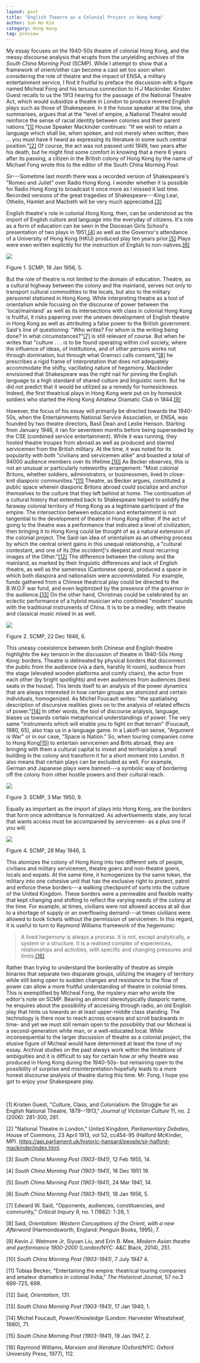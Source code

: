 ```yaml
---
layout: post
title: "English Theatre as a Colonial Project in Hong Kong"
author: Sun Ho Kim
category: Hong Kong
tag: preview
---
```


My essay focuses on the 1940-50s theatre of colonial Hong Kong, and the messy discourse analysis that erupts from the unyielding archives of the *South China Morning Post* (SCMP). While I attempt to show that a framework of orient/other can become a cast set too soon when considering the role of theatre and the impact of ENSA, a military entertainment service, I find it fruitful to preface the discussion with a figure named Micheal Fong and his tenuous connection to H.J Mackinder. Kirsten Guest recalls to us the 1913 hearing for the passage of the National Theatre Act, which would subsidize a theatre in London to produce revered English plays such as those of Shakespeare. In it the house speaker at the time, she summarises, argues that at the "level of empire, a National Theatre would reinforce the sense of racial identity between colonies and their parent nations."[[1]](#ref1) House Speaker Mackinder continues: "If we wish to retain a language which shall be, when spoken, and not merely when written, then ... you must have it heard as expressing its literature in some such central position."[[2]](#ref2) Of course, the act was not passed until 1949, two years after his death, but he might find some comfort in knowing that a mere 6 years after its passing, a citizen in the British colony of Hong Kong by the name of Michael Fong wrote this to the editor of the South China Morning Post:

Sir---Sometime last month there was a recorded version of Shakespeare's "Romeo and Juliet" over Radio Hong Kong. I wonder whether it is possible for Radio Hong Kong to broadcast it once more as I missed it last time. Recorded versions of the great tragedies of Shakespeare---King Lear, Othello, Hamlet and Macbeth will be very much appreciated.[[3]](#ref3)

English theatre's role in colonial Hong Kong, then, can be understood as the import of English culture and language into the everyday of citizens. It's role as a form of education can be seen in the Diocesan Girls School's presentation of two plays in 1951,[[4]](#ref4) as well as the Governor's attendance of a University of Hong Kong (HKU) produced play ten years prior.[[5]](#ref5) Plays were even written explicitly for the instruction of English to non-natives.[[6]](#ref6)

![](/assets/shkim1.jpg)

Figure 1. SCMP, 18 Jan 1956, 5.

But the role of theatre is not limited to the domain of education. Theatre, as a cultural highway between the colony and the mainland, serves not only to transport cultural commodities to the locals, but also to the military personnel stationed in Hong Kong. While interpreting theatre as a tool of orientalism while focusing on the discourse of power between the 'local/mainland' as well as its intersections with class in colonial Hong Kong is fruitful, it risks papering over the uneven development of English theatre in Hong Kong as well as attributing a false power to the British government. Said's line of questioning: "Who writes? For whom is the writing being done? In what circumstances?"[[7]](#ref7) is still relevant of course. But when he writes that "culture . . . is to be found operating within civil society, where the influence of ideas, of institutions, and of other persons works not through domination, but through what Gramsci calls consent,"[[8]](#ref8) he prescribes a rigid frame of interpretation that does not adequately accommodate the shifty, vacillating nature of hegemony. Mackinder envisioned that Shakespeare was the right nail for pinning the English language to a high standard of shared culture and linguistic norm. But he did not predict that it would be utilized as a remedy for homesickness. Indeed, the first theatrical plays in Hong Kong were put on by homesick soldiers who started the Hong Kong Amateur Dramatic Club in 1844.[[9]](#ref9)

However, the focus of his essay will primarily be directed towards the 1940-50s, when the Entertainments National Service Association, or ENSA, was founded by two theatre directors, Basil Dean and Leslie Henson. Starting from January 1946, it ran for seventeen months before being superseded by the CSE (combined service entertainment). While it was running, they hosted theatre troupes from abroad as well as produced and starred servicemen from the British military. At the time, it was noted for its popularity with both "civilians and servicemen alike" and boasted a total of 94000 audience members over its lifetime.[[10]](#ref10) As Becker observes, this is not an unusual or particularly noteworthy arrangement: "Most colonial Britons, whether soldiers, administrators, or businessmen, lived in close-knit diasporic communities."[[11]](#ref11) Theatre, as Becker argues, constituted a public space wherein diasporic Britons abroad could socialize and anchor themselves to the culture that they left behind at home. The continuation of a cultural history that extended back to Shakespeare helped to solidify the faraway colonial territory of Hong Kong as a legitimate participant of the empire. The intersection between education and entertainment is not tangential to the development of theatre in Hong Kong either. If the act of going to the theatre was a performance that indicated a level of civilization, then bringing it to Hong Kong could be thought of as a natural extension of the colonial project. The Said-ian idea of orientalism as an othering process by which the central orient gains in this unequal relationship, a "cultural contestant, and one of its [the occident]'s deepest and most recurring images of the Other."[[12]](#ref12) The difference between the colony and the mainland, as marked by their linguistic differences and lack of English theatre, as well as the sameness (Cantonese opera), produced a space in which both diaspora and nationalism were accommodated. For example, funds gathered from a Chinese theatrical play could be directed to the B.W.O.F war fund, and even legitimized by the presence of the governor in the audience.[[13]](#ref13) On the other hand, Christmas could be celebrated by an eclectic performance of a hybrid musician who combined "modern" sounds with the traditional instruments of China. It is to be a medley, with theatre and classical music mixed in as well.

![](/assets/shkim2.jpg)

Figure 2. SCMP, 22 Dec 1946, 6.

This uneasy coexistence between both Chinese and English theatre highlights the key tension in the discussion of theatre in 1940-50s Hong Kong: borders. Theatre is delineated by physical borders that disconnect the public from the audience (via a dark, harshly lit room), audience from the stage (elevated wooden platforms and comfy chairs), the actor from each other (by bright spotlights) and even audiences from audiences (best seats in the house). This lends itself to an analysis of the power dynamics that are always interested in how certain groups are atomized and certain individuals, homogenized. As Michel Foucault writes: "the spatialising description of discursive realities gives on to the analysis of related effects of power."[[14]](#ref14) In other words, the tool of discourse analysis, language, biases us towards certain metaphorical understandings of power. The very same "instruments which will enable you to fight on that terrain" (Foucault, 1980, 65), also trap us in a language game. In a Lakoff-ian sense, "Argument is War" or in our case, "Space is Nation." So, when touring companies come to Hong Kong[[15]](#ref15) to entertain servicemen and Brits abroad, they are bringing with them a cultural capital to invest and territorialize a small building in the colony and transform it for a short moment into London. It also means that certain plays can be excluded as well. For example, German and Japanese plays were banned---a symbolic way of bordering off the colony from other hostile powers and their cultural reach.

![](/assets/shkim3.jpg)

Figure 3. SCMP, 3 Mar 1950, 9.

Equally as important as the import of plays into Hong Kong, are the borders that form once admittance is formalized. As advertisements state, any local that wants access must be accompanied by servicemen- as a plus one if you will.

![](/assets/shkim4.webp)

Figure 4. SCMP, 28 May 1946, 3.

This atomizes the colony of Hong Kong into two different sets of people, civilians and military servicemen, theatre goers and non-theatre goers, locals and expats. At the same time, it homogenizes by the same token, the military into one cohesive unit that has the exclusive right to protect, patrol and enforce these borders---a walking checkpoint of sorts into the culture of the United Kingdom. These borders were a permeable and flexible reality that kept changing and shifting to reflect the varying needs of the colony at the time. For example, at times, civilians were not allowed access at all due to a shortage of supply or an overflowing demand---at times civilians were allowed to book tickets without the permission of servicemen. In this regard, it is useful to turn to Raymond Williams framework of the hegemonic:

> A lived hegemony is always a process. It is not, except analytically, a system or a structure. It is a realised complex of experiences, relationships and activities, with specific and changing pressures and limits.[[16]](#ref16)

Rather than trying to understand the borderality of theatre as simple binaries that separate two disparate groups, utilizing the imagery of territory while still being open to sudden changes and resistance to the flow of power can allow a more fruitful understanding of theatre in colonial times. This is exemplified by Micheal Fong, the mystery man who wrote the editor's note on SCMP. Bearing an almost stereotypically diasporic name, he enquires about the possibility of accessing through radio, an old English play that hints us towards an at least upper-middle class standing. The technology is there now to reach across oceans and scroll backwards in time- and yet we must still remain open to the possibility that our Micheal is a second-generation white man, or a well-educated local. While inconsequential to the larger discussion of theatre as a colonial project, the elusive figure of Micheal would have determined at least the tone of my essay. Archival studies on the past always work within the limitations of ambiguities and it is difficult to say for certain how or why theatre was produced in Hong Kong during the 1940-50s- but remaining open to the possibility of surprise and misinterpretation hopefully leads to a more honest discourse analysis of theatre during this time. Mr. Fong, I hope you got to enjoy your Shakespeare play.

<br>

<a id="ref1">[1]</a> Kristen Guest, "Culture, Class, and Colonialism: the Struggle for an English National Theatre, 1879--1913," *Journal of Victorian Culture* 11, no. 2 (2006): 281-300, 281.

<a id="ref2">[2]</a> "National Theatre in London," United Kingdom, *Parliamentary Debates*, House of Commons, 23 April 1913, vol 52, cc454-95 (Halford McKinder, MP). https://api.parliament.uk/historic-hansard/people/sir-halford-mackinder/index.html.

<a id="ref3">[3]</a> *South China Morning Post (1903-1941)*, 12 Feb 1955, 14.

<a id="ref4">[4]</a> *South China Morning Post (1903-1941)*, 16 Dec 1951 19.

<a id="ref5">[5]</a> *South China Morning Post (1903-1941)*, 24 Mar 1941, 14.

<a id="ref6">[6]</a> *South China Morning Post (1903-1941)*, 18 Jan 1956, 5.

<a id="ref7">[7]</a> Edward W. Said, "Opponents, audiences, constituencies, and community," *Critical Inquiry* 9, no. 1 (1982): 1-26, 1.

<a id="ref8">[8]</a> Said, *Orientalism: Western Conceptions of the Orient, with a new Afterword* (Harmondsworth, England: Penguin Books, 1995), 7.

<a id="ref9">[9]</a> Kevin J. Wetmore Jr, Siyuan Liu, and Erin B. Mee, *Modern Asian theatre and performance 1900-2000* (London/NYC: A&C Black, 2014), 251.

<a id="ref10">[10]</a> *South China Morning Post (1903-1941)*, 7 July 1947 4.

<a id="ref11">[11]</a> Tobias Becker, "Entertaining the empire: theatrical touring companies and amateur dramatics in colonial India," *The Historical Journal*, 57 no.3 699-725, 699.

<a id="ref12">[12]</a> Said, *Orientalism*, 131.

<a id="ref13">[13]</a> *South China Morning Post (1903-1941)*, 17 Jan 1940, 1.

<a id="ref14">[14]</a> Michel Foucault, *Power/Knowledge* (London: Harvester Wheatsheaf, 1980), 71.

<a id="ref15">[15]</a> *South China Morning Post (1903-1941)*, 19 Jan 1947, 2.

<a id="ref16">[16]</a> Raymond Williams, *Marxism and literature* (Oxford/NYC: Oxford University Press, 1977), 112.
